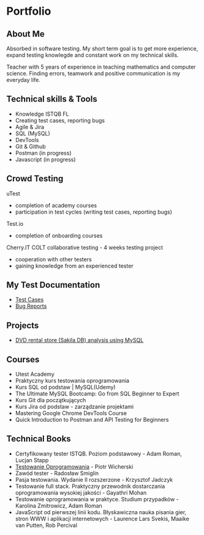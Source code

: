 # Portfolio
## About Me
Absorbed in software testing. 
My short term goal is to get more experience, expand testing knowlegde and constant work on my technical skills.

Teacher with 5 years of experience in teaching mathematics and computer science. Finding errors, teamwork and positive communication is my everyday life.

## Technical skills & Tools
- Knowledge ISTQB FL 
- Creating test cases, reporting bugs
- Agile & Jira
- SQL (MySQL)
- DevTools
- Git & Github
- Postman (in progress)
- Javascript (in progress)

## Crowd Testing
uTest 
- completion of academy courses
- participation in test cycles (writing test cases, reporting bugs)
  
Test.io 
- completion of onboarding courses

Cherry.IT
COLT collaborative testing - 4 weeks testing project 
- cooperation with other testers
- gaining knowledge from an experienced tester
  
## My Test Documentation
- [Test Cases](https://drive.google.com/drive/folders/1e1644prVW2cMPzHLpDnhpjKsoTDpOc5w?usp=sharing)
- [Bug Reports](https://drive.google.com/drive/folders/1_ujhPQKqegyXZotFydw8NPWZDAhWBuQI?usp=sharing)

## Projects
- [DVD rental store (Sakila DB) analysis using MySQL](SQL/sakila_analysis.sql) 

## Courses
- Utest Academy
- Praktyczny kurs testowania oprogramowania 
- Kurs SQL od podstaw | MySQL(Udemy)
- The Ultimate MySQL Bootcamp: Go from SQL Beginner to Expert 
- Kurs Git dla początkujących
- Kurs Jira od podstaw - zarządzanie projektami 
- Mastering Google Chrome DevTools Course 
- Quick Introduction to Postman and API Testing for Beginners 

## Technical Books
- Certyfikowany tester ISTQB. Poziom podstawowy - Adam Roman, Lucjan Stapp
- [Testowanie Oprogramowania](https://pwicherski.gitbook.io/) - Piotr Wicherski
- Zawód tester - Radosław Smiglin 
- Pasja testowania. Wydanie II rozszerzone - Krzysztof Jadczyk
- Testowanie full stack. Praktyczny przewodnik dostarczania oprogramowania wysokiej jakości - Gayathri Mohan
- Testowanie oprogramowania w praktyce. Studium przypadków - Karolina Zmitrowicz, Adam Roman
- JavaScript od pierwszej linii kodu. Błyskawiczna nauka pisania gier, stron WWW i aplikacji internetowych - Laurence Lars Svekis, Maaike van Putten, Rob Percival

